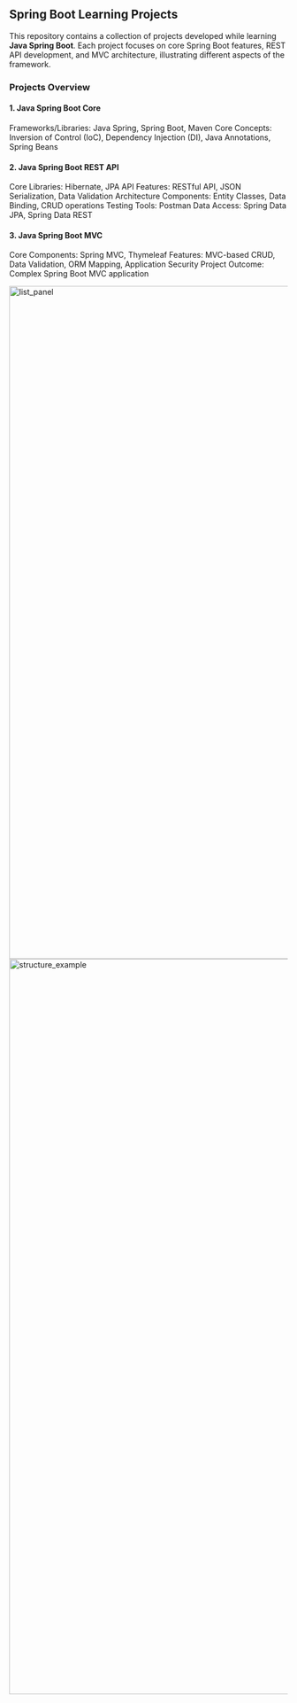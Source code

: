 ## Spring Boot Learning Projects

This repository contains a collection of projects developed while learning **Java Spring Boot**. Each project focuses on core Spring Boot features, REST API development, and MVC architecture, illustrating different aspects of the framework.

### Projects Overview

#### 1. Java Spring Boot Core

Frameworks/Libraries: Java Spring, Spring Boot, Maven
Core Concepts: Inversion of Control (IoC), Dependency Injection (DI), Java Annotations, Spring Beans

#### 2. Java Spring Boot REST API

Core Libraries: Hibernate, JPA API
Features: RESTful API, JSON Serialization, Data Validation
Architecture Components: Entity Classes, Data Binding, CRUD operations
Testing Tools: Postman
Data Access: Spring Data JPA, Spring Data REST


#### 3. Java Spring Boot MVC

Core Components: Spring MVC, Thymeleaf
Features: MVC-based CRUD, Data Validation, ORM Mapping, Application Security
Project Outcome: Complex Spring Boot MVC application

<img width="1215" alt="list_panel" src="https://github.com/user-attachments/assets/8aab0333-b32b-40e7-9c31-75785b25a61e">
<img width="1328" alt="structure_example" src="https://github.com/user-attachments/assets/3470936e-6ae5-4d0b-b8f1-bf268b28ff10">
